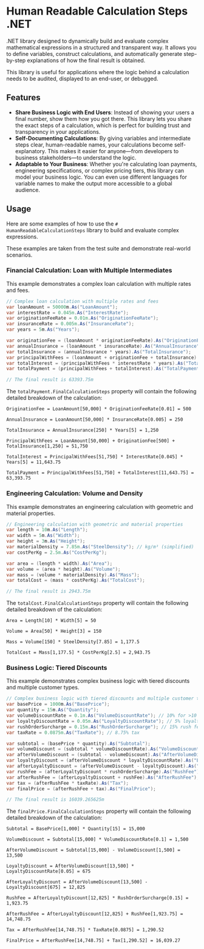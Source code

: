 # Human Readable Calculation Steps .NET

.NET library designed to dynamically build and evaluate complex mathematical expressions in a structured and transparent way.
It allows you to define variables, construct calculations, and automatically generate step-by-step explanations of how the final result is obtained.

This library is useful for applications where the logic behind a calculation needs to be audited, displayed to an end-user, or debugged.

## Features

- **Share Business Logic with End Users**: Instead of showing your users a final number, show them how you got there. This library lets you share the exact steps of a calculation, which is perfect for building trust and transparency in your applications.
- **Self-Documenting Calculations**: By giving variables and intermediate steps clear, human-readable names, your calculations become self-explanatory. This makes it easier for anyone—from developers to business stakeholders—to understand the logic.
- **Adaptable to Your Business**: Whether you're calculating loan payments, engineering specifications, or complex pricing tiers, this library can model your business logic. You can even use different languages for variable names to make the output more accessible to a global audience.

## Usage

Here are some examples of how to use the `# HumanReadableCalculationSteps` library to build and evaluate complex expressions. 

These examples are taken from the test suite and demonstrate real-world scenarios.

### Financial Calculation: Loan with Multiple Intermediates

This example demonstrates a complex loan calculation with multiple rates and fees.

```csharp
// Complex loan calculation with multiple rates and fees
var loanAmount = 50000m.As("LoanAmount");
var interestRate = 0.045m.As("InterestRate");
var originationFeeRate = 0.01m.As("OriginationFeeRate");
var insuranceRate = 0.005m.As("InsuranceRate");
var years = 5m.As("Years");

var originationFee = (loanAmount * originationFeeRate).As("OriginationFee");
var annualInsurance = (loanAmount * insuranceRate).As("AnnualInsurance");
var totalInsurance = (annualInsurance * years).As("TotalInsurance");
var principalWithFees = (loanAmount + originationFee + totalInsurance).As("PrincipalWithFees");
var totalInterest = (principalWithFees * interestRate * years).As("TotalInterest");
var totalPayment = (principalWithFees + totalInterest).As("TotalPayment");

// The final result is 63393.75m
```

The `totalPayment.FinalCalculationSteps` property will contain the following detailed breakdown of the calculation:

```
OriginationFee = LoanAmount[50,000] * OriginationFeeRate[0.01] = 500

AnnualInsurance = LoanAmount[50,000] * InsuranceRate[0.005] = 250

TotalInsurance = AnnualInsurance[250] * Years[5] = 1,250

PrincipalWithFees = LoanAmount[50,000] + OriginationFee[500] + TotalInsurance[1,250] = 51,750

TotalInterest = PrincipalWithFees[51,750] * InterestRate[0.045] * Years[5] = 11,643.75

TotalPayment = PrincipalWithFees[51,750] + TotalInterest[11,643.75] = 63,393.75
```

### Engineering Calculation: Volume and Density

This example demonstrates an engineering calculation with geometric and material properties.

```csharp
// Engineering calculation with geometric and material properties
var length = 10m.As("Length");
var width = 5m.As("Width");
var height = 3m.As("Height");
var materialDensity = 7.85m.As("SteelDensity"); // kg/m³ (simplified)
var costPerKg = 2.5m.As("CostPerKg");

var area = (length * width).As("Area");
var volume = (area * height).As("Volume");
var mass = (volume * materialDensity).As("Mass");
var totalCost = (mass * costPerKg).As("TotalCost");

// The final result is 2943.75m
```

The `totalCost.FinalCalculationSteps` property will contain the following detailed breakdown of the calculation:

```
Area = Length[10] * Width[5] = 50

Volume = Area[50] * Height[3] = 150

Mass = Volume[150] * SteelDensity[7.85] = 1,177.5

TotalCost = Mass[1,177.5] * CostPerKg[2.5] = 2,943.75
```

### Business Logic: Tiered Discounts

This example demonstrates complex business logic with tiered discounts and multiple customer types.

```csharp
// Complex business logic with tiered discounts and multiple customer types
var basePrice = 1000m.As("BasePrice");
var quantity = 15m.As("Quantity");
var volumeDiscountRate = 0.1m.As("VolumeDiscountRate"); // 10% for >10 items
var loyaltyDiscountRate = 0.05m.As("LoyaltyDiscountRate"); // 5% loyalty discount
var rushOrderSurcharge = 0.15m.As("RushOrderSurcharge"); // 15% rush fee
var taxRate = 0.0875m.As("TaxRate"); // 8.75% tax

var subtotal = (basePrice * quantity).As("Subtotal");
var volumeDiscount = (subtotal * volumeDiscountRate).As("VolumeDiscount");
var afterVolumeDiscount = (subtotal - volumeDiscount).As("AfterVolumeDiscount");
var loyaltyDiscount = (afterVolumeDiscount * loyaltyDiscountRate).As("LoyaltyDiscount");
var afterLoyaltyDiscount = (afterVolumeDiscount - loyaltyDiscount).As("AfterLoyaltyDiscount");
var rushFee = (afterLoyaltyDiscount * rushOrderSurcharge).As("RushFee");
var afterRushFee = (afterLoyaltyDiscount + rushFee).As("AfterRushFee");
var tax = (afterRushFee * taxRate).As("Tax");
var finalPrice = (afterRushFee + tax).As("FinalPrice");

// The final result is 16039.265625m
```

The `finalPrice.FinalCalculationSteps` property will contain the following detailed breakdown of the calculation:

```
Subtotal = BasePrice[1,000] * Quantity[15] = 15,000

VolumeDiscount = Subtotal[15,000] * VolumeDiscountRate[0.1] = 1,500

AfterVolumeDiscount = Subtotal[15,000] - VolumeDiscount[1,500] = 13,500

LoyaltyDiscount = AfterVolumeDiscount[13,500] * LoyaltyDiscountRate[0.05] = 675

AfterLoyaltyDiscount = AfterVolumeDiscount[13,500] - LoyaltyDiscount[675] = 12,825

RushFee = AfterLoyaltyDiscount[12,825] * RushOrderSurcharge[0.15] = 1,923.75

AfterRushFee = AfterLoyaltyDiscount[12,825] + RushFee[1,923.75] = 14,748.75

Tax = AfterRushFee[14,748.75] * TaxRate[0.0875] = 1,290.52

FinalPrice = AfterRushFee[14,748.75] + Tax[1,290.52] = 16,039.27
```

